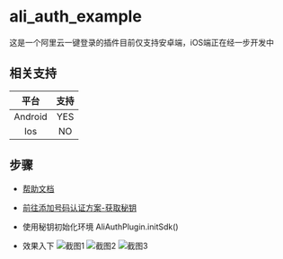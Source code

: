 # ali_auth_example

这是一个阿里云一键登录的插件目前仅支持安卓端，iOS端正在经一步开发中

## 相关支持

|    平台  | 支持  |
| :------:|:----:|
| Android  | YES |
| Ios      | NO  |

## 步骤

- [帮助文档](https://help.aliyun.com/product/75010.html) 
- [前往添加号码认证方案-获取秘钥](https://dypns.console.aliyun.com/?spm=5176.12818093.favorites.ddypns.488716d0ttKe13#/) 
- 使用秘钥初始化环境 AliAuthPlugin.initSdk()
  
- 效果入下
![截图1](https://raw.githubusercontent.com/CodeGather/flutter_ali_auth/master/screenshot/WechatIMG5.jpeg)
![截图2](https://raw.githubusercontent.com/CodeGather/flutter_ali_auth/master/screenshot/WechatIMG6.jpeg)
![截图3](https://raw.githubusercontent.com/CodeGather/flutter_ali_auth/master/screenshot/WechatIMG7.jpeg)
